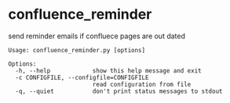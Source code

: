 # confluence_reminder
send reminder emails if confluece pages are out dated


    Usage: confluence_reminder.py [options]

    Options:
      -h, --help            show this help message and exit
      -c CONFIGFILE, --configfile=CONFIGFILE
                            read configuration from file
      -q, --quiet           don't print status messages to stdout
